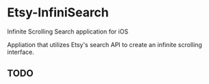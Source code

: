 Etsy-InfiniSearch
=================

Infinite Scrolling Search application for iOS


Appliation that utilizes Etsy's search API to create an infinite scrolling interface.

<b>TODO</b>
-----
